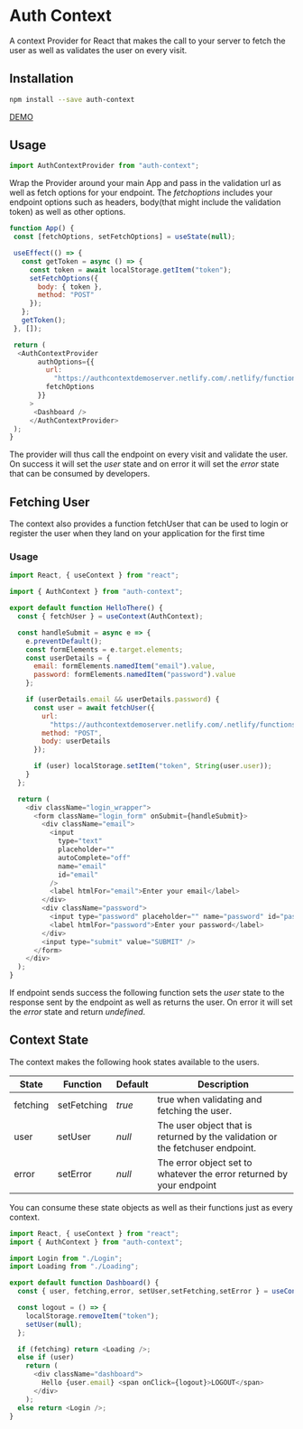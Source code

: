# Auth Context

A context Provider for React that makes the call to your server to fetch the user as well as validates the user on every visit.

## Installation

```bash
npm install --save auth-context
```

[DEMO](https://codesandbox.io/s/auth-context-demo-fnt3i?fontsize=14&hidenavigation=1&theme=dark)

## Usage

```Javascript
import AuthContextProvider from "auth-context";
```

Wrap the Provider around your main App and pass in the validation url as well as fetch options for your endpoint.
The _fetchoptions_ includes your endpoint options such as headers, body(that might include the validation token) as well as other options.

```Javascript
function App() {
 const [fetchOptions, setFetchOptions] = useState(null);

 useEffect(() => {
   const getToken = async () => {
     const token = await localStorage.getItem("token");
     setFetchOptions({
       body: { token },
       method: "POST"
     });
   };
   getToken();
 }, []);

 return (
  <AuthContextProvider
       authOptions={{
         url:
           "https://authcontextdemoserver.netlify.com/.netlify/functions/validate",
         fetchOptions
       }}
     >
      <Dashboard />
     </AuthContextProvider>
 );
}
```

The provider will thus call the endpoint on every visit and validate the user. On success it will set the _user_ state and on error it will set the _error_ state that can be consumed by developers.

## Fetching User

The context also provides a function fetchUser that can be used to login or register the user when they land on your application for the first time

### Usage

```Javascript
import React, { useContext } from "react";

import { AuthContext } from "auth-context";

export default function HelloThere() {
  const { fetchUser } = useContext(AuthContext);

  const handleSubmit = async e => {
    e.preventDefault();
    const formElements = e.target.elements;
    const userDetails = {
      email: formElements.namedItem("email").value,
      password: formElements.namedItem("password").value
    };

    if (userDetails.email && userDetails.password) {
      const user = await fetchUser({
        url:
          "https://authcontextdemoserver.netlify.com/.netlify/functions/signin",
        method: "POST",
        body: userDetails
      });

      if (user) localStorage.setItem("token", String(user.user));
    }
  };

  return (
    <div className="login_wrapper">
      <form className="login_form" onSubmit={handleSubmit}>
        <div className="email">
          <input
            type="text"
            placeholder=""
            autoComplete="off"
            name="email"
            id="email"
          />
          <label htmlFor="email">Enter your email</label>
        </div>
        <div className="password">
          <input type="password" placeholder="" name="password" id="password" />
          <label htmlFor="password">Enter your password</label>
        </div>
        <input type="submit" value="SUBMIT" />
      </form>
    </div>
  );
}

```

If endpoint sends success the following function sets the _user_ state to the response sent by the endpoint as well as returns the user. On error it will set the _error_ state and return _undefined_.

## Context State

The context makes the following hook states available to the users.

| State    | Function    | Default | Description                                                                   |
| -------- | ----------- | ------- | ----------------------------------------------------------------------------- |
| fetching | setFetching | _true_  | true when validating and fetching the user.                                   |
| user     | setUser     | _null_  | The user object that is returned by the validation or the fetchuser endpoint. |
| error    | setError    | _null_  | The error object set to whatever the error returned by your endpoint          |

You can consume these state objects as well as their functions just as every context.

```Javascript
import React, { useContext } from "react";
import { AuthContext } from "auth-context";

import Login from "./Login";
import Loading from "./Loading";

export default function Dashboard() {
  const { user, fetching,error, setUser,setFetching,setError } = useContext(AuthContext);

  const logout = () => {
    localStorage.removeItem("token");
    setUser(null);
  };

  if (fetching) return <Loading />;
  else if (user)
    return (
      <div className="dashboard">
        Hello {user.email} <span onClick={logout}>LOGOUT</span>
      </div>
    );
  else return <Login />;
}
```
